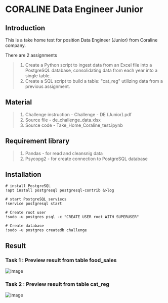 # CORALINE Data Engineer Junior

## Introduction
This is a take home test for position Data Engineer (Junior) from Coraline company.

There are 2 assignments
>1. Create a Python script to ingest data from an Excel file into a PostgreSQL database, consolidating data from each year into a single table.
>2. Create a SQL script to build a table: "cat_reg" utilizing data from a previous  assignment.

## Material
>1. Challenge instruction - Challenge - DE (Junior).pdf
>2. Source file - de_challenge_data.xlsx
>3. Source code - Take_Home_Coraline_test.ipynb

## Requirement library
>1. Pandas - for read and cleansnig data
>2. Psycopg2 - for create connection to PostgreSQL database

## Installation

```
# install PostgreSQL
!apt install postgresql postgresql-contrib &>log

# start PostgreSQL serviecs
!service postgresql start

# Create root user
!sudo -u postgres psql -c "CREATE USER root WITH SUPERUSER"

# Create database
!sudo -u postgres createdb challenge
```


## Result
### Task 1 : Preview result from table food_sales
![image](https://github.com/patcharaponmai/Take_Home_Test_Coraline/assets/140698887/b28bd640-6b62-4c2c-a6b4-c5d44a121930)

### Task 2 : Preview result from table cat_reg
![image](https://github.com/patcharaponmai/Take_Home_Test_Coraline/assets/140698887/ed8bc43f-9580-48d8-b948-4d168183f786)
